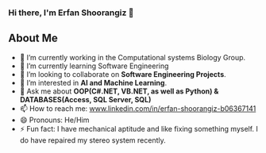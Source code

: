 ### Hi there, I'm Erfan Shoorangiz 👋

## About Me
- 🔭 I’m currently working in the Computational systems Biology Group. 
- 🌱 I’m currently learning Software Engineering
- 👯 I’m looking to collaborate on **Software Engineering Projects**. 
- 🤔 I’m interested in **AI and Machine Learning**.
- 💬 Ask me about **OOP(C#.NET, VB.NET, as well as Python) & DATABASES(Access, SQL Server, SQL)**
- 📫 How to reach me: www.linkedin.com/in/erfan-shoorangiz-b06367141
- 😄 Pronouns: He/Him
- ⚡ Fun fact: I have mechanical aptitude and like fixing something myself. I do have repaired my stereo system recently.
